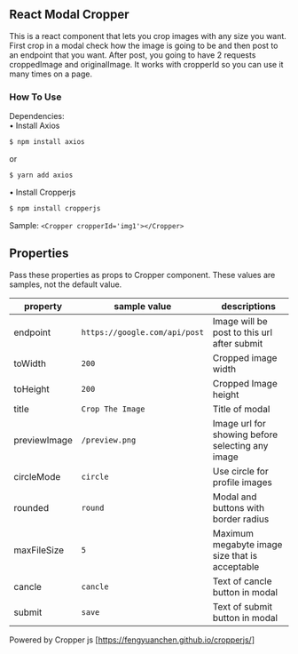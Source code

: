 ## React Modal Cropper
This is a react component that lets you crop images with any size you want. First crop in a modal check how the image is going to be and then post to an endpoint that you want. After post, you going to have 2 requests croppedImage and originalImage.
It works with cropperId so you can use it many times on a page.

### How To Use
Dependencies:  
• Install Axios
```sh
$ npm install axios
```
or
```sh
$ yarn add axios
```
   
• Install Cropperjs
```sh
$ npm install cropperjs
```
Sample:
```<Cropper cropperId='img1'></Cropper>```
   

## Properties

Pass these properties as props to Cropper component.
These values are samples, not the default value.

| property | sample value | descriptions |
| ------ | ------ | ------ |
| endpoint | ``` https://google.com/api/post ``` |Image will be post to this url after submit|
| toWidth | ``` 200 ``` | Cropped image width|
| toHeight | ```200``` | Cropped Image height|
| title | ``` Crop The Image ``` |Title of modal|
| previewImage | ``` /preview.png ``` |Image url for showing before selecting any image|
| circleMode | ```circle``` |Use circle for profile images|
| rounded | ```round``` |Modal and buttons with border radius|
| maxFileSize | ``` 5 ``` |Maximum megabyte image size that is acceptable|
| cancle | ``` cancle ``` |Text of cancle button in modal|
| submit | ``` save ``` |Text of submit button in modal|
  
Powered by Cropper js [https://fengyuanchen.github.io/cropperjs/]
